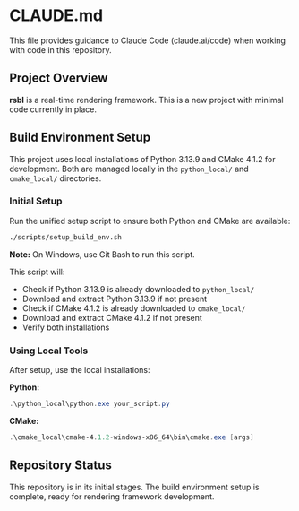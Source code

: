 # CLAUDE.md

This file provides guidance to Claude Code (claude.ai/code) when working with code in this repository.

## Project Overview

**rsbl** is a real-time rendering framework. This is a new project with minimal code currently in place.

## Build Environment Setup

This project uses local installations of Python 3.13.9 and CMake 4.1.2 for development. Both are managed locally in the `python_local/` and `cmake_local/` directories.

### Initial Setup

Run the unified setup script to ensure both Python and CMake are available:

```bash
./scripts/setup_build_env.sh
```

**Note:** On Windows, use Git Bash to run this script.

This script will:
- Check if Python 3.13.9 is already downloaded to `python_local/`
- Download and extract Python 3.13.9 if not present
- Check if CMake 4.1.2 is already downloaded to `cmake_local/`
- Download and extract CMake 4.1.2 if not present
- Verify both installations

### Using Local Tools

After setup, use the local installations:

**Python:**
```powershell
.\python_local\python.exe your_script.py
```

**CMake:**
```powershell
.\cmake_local\cmake-4.1.2-windows-x86_64\bin\cmake.exe [args]
```

## Repository Status

This repository is in its initial stages. The build environment setup is complete, ready for rendering framework development.
